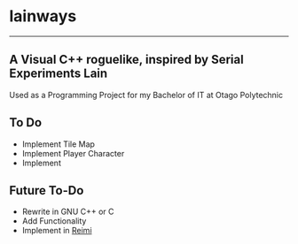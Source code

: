 # lainways
---
A Visual C++ roguelike, inspired by Serial Experiments Lain
---

Used as a Programming Project for my Bachelor of IT at Otago Polytechnic


## To Do
* Implement Tile Map
* Implement Player Character
* Implement 


## Future To-Do
* Rewrite in GNU C++ or C
* Add Functionality
* Implement in [Reimi](https://git.lain.church/tA/reimi "Reimi Roguelike Engine")
